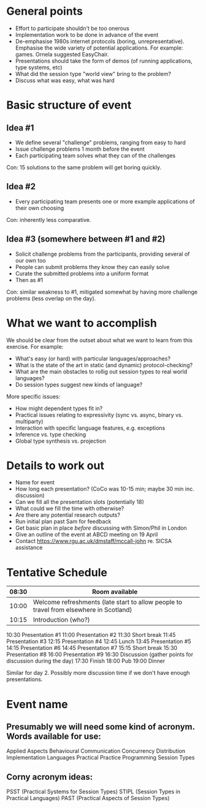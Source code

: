 General points
======

* Effort to participate shouldn't be too onerous
* Implementation work to be done in advance of the event
* De-emphasise 1980s internet protocols (boring, unrepresentative).
  Emphasise the wide variety of potential applications. For example:
  games. Ornela suggested EasyChair.
* Presentations should take the form of demos (of running applications,
  type systems, etc)
* What did the session type "world view" bring to the problem?
* Discuss what was easy, what was hard

Basic structure of event
======

Idea #1
------

* We define several "challenge" problems, ranging from easy to hard
* Issue challenge problems 1 month before the event
* Each participating team solves what they can of the challenges

Con: 15 solutions to the same problem will get boring quickly.

Idea #2
------

* Every participating team presents one or more example applications of
  their own choosing

Con: inherently less comparative.

Idea #3 (somewhere between #1 and #2)
------

* Solicit challenge problems from the participants, providing several of our own too
* People can submit problems they know they can easily solve
* Curate the submitted problems into a uniform format
* Then as #1

Con: similar weakness to #1, mitigated somewhat by having more challenge
problems (less overlap on the day).

What we want to accomplish
======

We should be clear from the outset about what we want to learn from this
exercise. For example:

* What's easy (or hard) with particular languages/approaches?
* What is the state of the art in static (and dynamic) protocol-checking?
* What are the main obstacles to rollig out session types to real world languages?
* Do session types suggest new kinds of language?

More specific issues:

* How might dependent types fit in?
* Practical issues relating to expressivity (sync vs. async, binary vs. multiparty)
* Interaction with specific language features, e.g. exceptions
* Inference vs. type checking
* Global type synthesis vs. projection

Details to work out
======

* Name for event
* How long each presentation? (CoCo was 10-15 min; maybe 30 min inc. discussion)
* Can we fill all the presentation slots (potentially 18)
* What could we fill the time with otherwise?
* Are there any potential research outputs?
* Run initial plan past Sam for feedback
* Get basic plan in place _before_ discussing with Simon/Phil in London
* Give an outline of the event at ABCD meeting on 19 April
* Contact https://www.rgu.ac.uk/dmstaff/mccall-john re. SICSA assistance

Tentative Schedule
======

08:30 | Room available
--- | ---
10:00 | Welcome refreshments (late start to allow people to travel from elsewhere in Scotland)
10:15 | Introduction (who?)
10:30 Presentation #1
11:00 Presentation #2
11:30 Short break
11:45 Presentation #3
12:15 Presentation #4
12:45 Lunch
13:45 Presentation #5
14:15 Presentation #6
14:45 Presentation #7
15:15 Short break
15:30 Presentation #8
16:00 Presentation #9
16:30 Discussion (gather points for discussion during the day)
17:30 Finish
18:00 Pub
19:00 Dinner

Similar for day 2. Possibly more discussion time if we don't have enough presentations.

Event name
======

Presumably we will need some kind of acronym. Words available for use:
------

Applied
Aspects
Behavioural
Communication
Concurrency
Distribution
Implementation
Languages
Practical
Practice
Programming
Session
Types

Corny acronym ideas:
------

PSST (Practical Systems for Session Types)
STIPL (Session Types in Practical Languages)
PAST (Practical Aspects of Session Types)
